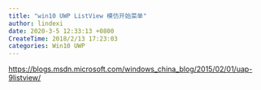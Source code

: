 ```yaml
---
title: "win10 UWP ListView 模仿开始菜单"
author: lindexi
date: 2020-3-5 12:33:13 +0800
CreateTime: 2018/2/13 17:23:03
categories: Win10 UWP
---
```



<!--more-->


<!-- CreateTime:2018/2/13 17:23:03 -->


<div id="toc"></div>
<!-- csdn -->

https://blogs.msdn.microsoft.com/windows_china_blog/2015/02/01/uap-9listview/
